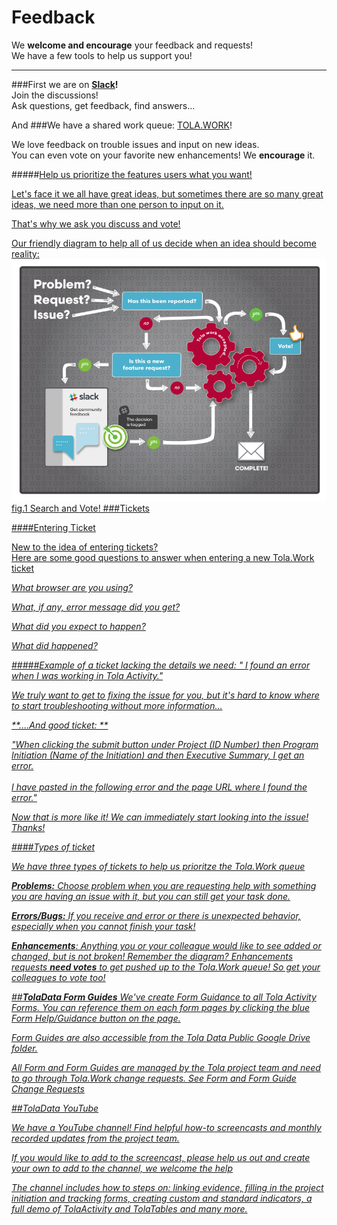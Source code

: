 # Feedback
We <b>welcome and encourage</b> your feedback and requests! <br>
We have a few tools to help us support you!
<br>

---
###First we are on **[Slack](https://tola-users.slack.com/messages/general/)!** <br>
Join the discussions! <br>
Ask questions, get feedback, find answers...

And 
###We have a shared work queue: [TOLA.WORK](http://tola.work)!

We love feedback on trouble issues and input on new ideas. 
<br>You can even vote on your favorite new enhancements! We **encourage** it. 

#####<u>Help us prioritize the features users what you want!

Let's face it we all have great ideas, but sometimes there are so many great ideas, we need more than one person to input on it.

That's why we ask you discuss and vote! 

Our friendly diagram to help all of us decide when an idea should become reality:
![](images/TolaWorkRequest.png)
fig.1 [Search](http://tola.work/helpdesk/tickets/)
 and [Vote!](http://tola.work/helpdesk/tickets/)
###Tickets

####Entering Ticket

New to the idea of entering tickets? <br> Here are some good questions to answer when entering a new [Tola.Work](http://tola.work) ticket 

<i>What browser are you using?

<i>What, if any, error message did you get?

<i>What did you expect to happen?

<i>What did happened? 

#####Example of a ticket lacking the details we need:
" I found an error when I was working in Tola Activity."

<i>We truly want to get to fixing the issue for you, but it's hard to know where to start troubleshooting without more information...

**....And good ticket: **

"When clicking the submit button under Project (ID Number) then Program Initiation (Name of the Initiation)  and then Executive Summary, I get an error. 
<br><br>
I have pasted in the following error and the page URL where I found the error."

<i> Now that is more like it! We can immediately start looking into the issue! Thanks!

####Types of ticket

We have three types of tickets to help us prioritze the Tola.Work queue

**Problems:** 
Choose problem when you are requesting help with something you are having an issue with it, but you can still get your task done.

**Errors/Bugs:** If you receive and error or there is unexpected behavior, especially when you cannot finish your task!

**Enhancements**: 
Anything you or your colleague would like to see added or changed, but is not broken!  Remember the diagram? Enhancements requests **need votes** to get pushed up to the Tola.Work queue! So get your colleagues to vote too!

##**TolaData Form Guides**
We've create Form Guidance to all Tola Activity Forms. You can reference them on each form pages by clicking the blue Form Help/Guidance button on the page.


           
Form Guides are also accessible from the Tola Data Public Google Drive folder.

All Form and Form Guides are managed by the Tola project team and need to go through Tola.Work change requests. 
See Form and Form Guide Change Requests

##TolaData YouTube

We have a [YouTube channel](https://www.youtube.com/channel/UCBVZf-TVxQ3aNhJUOXB71nQ)!
Find helpful how-to screencasts and monthly recorded updates from the project team. 

If you would like to add to the screencast, please help us out and create your own to add to the channel, we welcome the help


The channel includes how to steps on: linking evidence, filling in the project initiation and tracking forms, creating custom and standard indicators, a full demo of TolaActivity and TolaTables and many more. 


